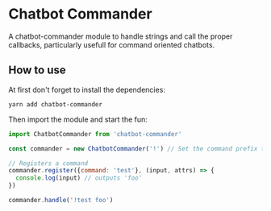 # Chatbot Commander

A chatbot-commander module to handle strings and call the proper callbacks, particularly usefull for command oriented chatbots.

## How to use

At first don't forget to install the dependencies:

    yarn add chatbot-commander

Then import the module and start the fun:

```javascript
import ChatbotCommander from 'chatbot-commander'

const commander = new ChatbotCommander('!') // Set the command prefix to '!'

// Registers a command
commander.register({command: 'test'}, (input, attrs) => {
  console.log(input) // outputs 'foo'
})

commander.handle('!test foo')
```
